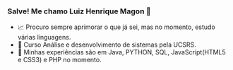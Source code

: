 ### Salve! Me chamo Luiz Henrique Magon 👾 ###

- 📈 Procuro sempre aprimorar o que já sei, mas no momento, estudo várias linguagens.
- 🚀 Curso Análise e desenvolvimento de sistemas pela UCSRS.
- 🧓 Minhas experiências são em Java, PYTHON, SQL, JavaScript(HTML5 e CSS3) e PHP no momento.
